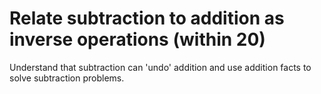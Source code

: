 # Relate subtraction to addition as inverse operations (within 20)

Understand that subtraction can 'undo' addition and use addition facts to solve subtraction problems.

